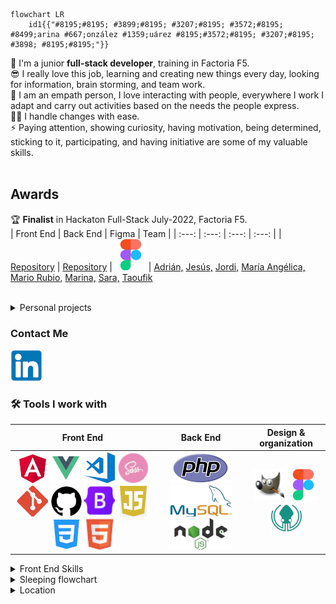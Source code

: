 ```mermaid
flowchart LR
    id1{{"#8195;#8195; #3899;#8195; #3207;#8195; #3572;#8195;  #8499;arina #667;onzález #1359;uárez #8195;#3572;#8195; #3207;#8195; #3898; #8195;#8195;"}}
```

🌱 I'm a junior **full-stack developer**, training in Factoria F5. <br>
😎 I really love this job, learning and creating new things every day, looking for information, brain storming, and team work. <br>
👥 I am an empath person, I love interacting with people, everywhere I work I adapt and carry out activities based on the needs the people express. <br>
🦸‍♀️ I handle changes with ease.<br>
⚡ Paying attention, showing curiosity, having motivation, being determined, sticking to it, participating, and having initiative are some of my valuable skills.<br>
<br>


## Awards

🏆 **Finalist** in Hackaton Full-Stack July-2022, Factoria F5. <br> 
| Front End | Back End | Figma | Team |
|  :---:  |  :---: | :---: | :---: |
| [Repository](https://github.com/Yelose/hackathon2022) |  [Repository](https://github.com/Yelose/hackathon2022-backend) | [![Figma](https://github.com/Yelose/Yelose/blob/main/img/figma.png?raw=true)](https://www.figma.com/file/YAx91pA7TXsx38eBbMk90v/PETS-Marketplace?node-id=0%3A1) | [Adrián,](https://github.com/adrianmoratilla) [Jesús,](https://github.com/checkmyprojects) [Jordi,](https://github.com/JordiGDavant) [María Angélica,](https://github.com/MariangelicaCarvallo) [Mario Rubio,](https://github.com/marioastur)  [Marina,](https://github.com/Yelose) [Sara,](https://github.com/Saracode13) [Taoufik](https://github.com/taoufikL12)

<br>
<details><summary>Personal projects</summary>

   * Right in the beginning of the bootcamp I thought about making a simple website where I insert my [exercises](https://yelose.github.io/f5exercises/)      
   * Learning JS, I just felt like making a simple [2 players local game](https://github.com/Yelose/dice150) wich actually helped me to understand JavaScript

</details>

### Contact Me

[![linkedin](https://github.com/Yelose/Yelose/blob/main/img/linkedin.png?raw=true)](https://linkedin.com/in/yelose)


### 🛠 Tools I work with

| Front End | Back End | Design & organization | 
| :---:  |  :---:  |  :---: |
|  [![Angular](https://github.com/Yelose/Yelose/blob/main/img/angular.png?raw=true)](https://angular.io/) [![Vue](https://github.com/Yelose/Yelose/blob/main/img/vue.png?raw=true)](https://vuejs.org/guide/introduction.html) [![VS code](https://github.com/Yelose/Yelose/blob/main/img/vscode.png?raw=true)](https://code.visualstudio.com/) [![Sass](https://github.com/Yelose/Yelose/blob/main/img/sass.png?raw=true)](https://sass-lang.com/documentation/)  [![Git](https://github.com/Yelose/Yelose/blob/main/img/git.png?raw=true)](https://git-scm.com)  [![GitHub](https://github.com/Yelose/Yelose/blob/main/img/github.png?raw=true)](https://github.com/) [![Bootstrap](https://github.com/Yelose/Yelose/blob/main/img/bootstrap.png?raw=true)](https://getbootstrap.com/)  [![JavaScript](https://github.com/Yelose/Yelose/blob/main/img/js.png?raw=true)](https://www.w3schools.com/js) [![CSS 3](https://github.com/Yelose/Yelose/blob/main/img/css.png?raw=true)](https://www.w3schools.com/cssref/) [![HTML 5](https://github.com/Yelose/Yelose/blob/main/img/html.png?raw=true)](https://www.w3schools.com/html)   | [![PhP](https://github.com/Yelose/Yelose/blob/main/img/php.png?raw=true)](https://www.php.net/)  [![MySql](https://github.com/Yelose/Yelose/blob/main/img/mysql.png?raw=true)](https://dev.mysql.com/)  [![NodeJS](https://github.com/Yelose/Yelose/blob/main/img/nodejs.png?raw=true)](https://nodejs.org)   | [![Gimp2](https://github.com/Yelose/Yelose/blob/main/img/gimp.png?raw=true)](https://www.gimp.org/)  [![Figma](https://github.com/Yelose/Yelose/blob/main/img/figma.png?raw=true)](https://www.figma.com/)  [![GitKraken](https://github.com/Yelose/Yelose/blob/main/img/gitkraken.png?raw=true)](https://www.gitkraken.com/)  |



<details><summary>Front End Skills</summary>

```mermaid
%%{init: {'theme':'base'}}%%
pie 
    "HTML" : 7
    "CSS/Sass" : 7
    "JavaScript" : 5
    "Angular" :  4
    "Vue" : 3
    "Bootstrap" : 1
```

</details>

<details><summary>Sleeping flowchart</summary>
    
```mermaid
    %%{init: {'theme':'base'}}%%
flowchart LR
id1[Do I want to sleep?]--"#8195;yes#8195;"-->id2[let sheeps = 0]
id1--"#8195;no#8195;"-->id3[Stay awake]
id2-->id4[Am I asleep?]--"#8195;yes#8195;"-->id5[sweet dreams zzZ]
id4--"#8195;no#8195;"-->id6[sheep ++]--"#8195;counting sheeps#8195;"--->id4
```
    
</details>  

<details><summary>Location</summary>

```topojson
{
  "type": "FeatureCollection",
  "features": [
    {
      "type": "Feature",
      "properties": {
        "marker-color": "#7e7e7e",
        "marker-size": "medium",
        "marker-symbol": "star"
      },
      "geometry": {
        "type": "Point",
        "coordinates": [
          -5.636758804321289,
          43.287858704287586
        ]
      }
    },
    {
      "type": "Feature",
      "properties": {
        "stroke": "#555555",
        "stroke-width": 2,
        "stroke-opacity": 1
      },
      "geometry": {
        "type": "LineString",
        "coordinates": [
          [
            -1.7742919921875,
            43.389081939117496
          ],
          [
            -1.79901123046875,
            43.396067384306825
          ],
          [
            -1.871795654296875,
            43.37411041676222
          ],
          [
            -1.8772888183593748,
            43.35913519735781
          ],
          [
            -1.923980712890625,
            43.33816367935935
          ],
          [
            -1.9555664062500002,
            43.34016127896536
          ],
          [
            -1.9871520996093748,
            43.33916248737743
          ],
          [
            -2.003631591796875,
            43.328174695525846
          ],
          [
            -1.9898986816406248,
            43.32118142926661
          ],
          [
            -1.995391845703125,
            43.31418735795812
          ],
          [
            -2.009124755859375,
            43.31918320532585
          ],
          [
            -2.02423095703125,
            43.32417864195586
          ],
          [
            -2.13134765625,
            43.29519939210697
          ],
          [
            -2.154693603515625,
            43.29619890659104
          ],
          [
            -2.162933349609375,
            43.28820233071705
          ],
          [
            -2.17803955078125,
            43.292200750082785
          ],
          [
            -2.21649169921875,
            43.312188904005396
          ],
          [
            -2.2412109375,
            43.31118965238512
          ],
          [
            -2.2508239746093746,
            43.30119623257966
          ],
          [
            -2.28790283203125,
            43.297198404646366
          ],
          [
            -2.324981689453125,
            43.29819788627291
          ],
          [
            -2.355194091796875,
            43.304194431026296
          ],
          [
            -2.368927001953125,
            43.3056934748018
          ],
          [
            -2.3716735839843746,
            43.309690744149876
          ],
          [
            -2.3778533935546875,
            43.308691451456546
          ],
          [
            -2.4011993408203125,
            43.321680974983344
          ],
          [
            -2.4231719970703125,
            43.322680054094555
          ],
          [
            -2.41973876953125,
            43.328674183738606
          ],
          [
            -2.4382781982421875,
            43.33416828298583
          ],
          [
            -2.443771362304687,
            43.33217048621886
          ],
          [
            -2.4561309814453125,
            43.33666543652568
          ],
          [
            -2.4609375,
            43.33466772190882
          ],
          [
            -2.4781036376953125,
            43.35713822211053
          ],
          [
            -2.484283447265625,
            43.35514118114017
          ],
          [
            -2.492523193359375,
            43.36662326918429
          ],
          [
            -2.5028228759765625,
            43.36562491300814
          ],
          [
            -2.5117492675781246,
            43.37710501700073
          ],
          [
            -2.525482177734375,
            43.37560773536677
          ],
          [
            -2.5467681884765625,
            43.37311218382002
          ],
          [
            -2.558441162109375,
            43.38508989465156
          ],
          [
            -2.5591278076171875,
            43.39007990915454
          ],
          [
            -2.57080078125,
            43.39107786275974
          ],
          [
            -2.583160400390625,
            43.38608793041562
          ],
          [
            -2.5838470458984375,
            43.39007990915454
          ],
          [
            -2.59002685546875,
            43.38758495325232
          ],
          [
            -2.594833374023437,
            43.392075799933025
          ],
          [
            -2.6003265380859375,
            43.39057888801111
          ],
          [
            -2.6023864746093746,
            43.394071624983866
          ],
          [
            -2.6168060302734375,
            43.39107786275974
          ],
          [
            -2.621612548828125,
            43.394071624983866
          ],
          [
            -2.62847900390625,
            43.39457057097661
          ],
          [
            -2.6374053955078125,
            43.40305202432616
          ],
          [
            -2.6360321044921875,
            43.41103348412606
          ],
          [
            -2.646331787109375,
            43.415023819646535
          ],
          [
            -2.657318115234375,
            43.40903821777055
          ],
          [
            -2.67242431640625,
            43.413527474637455
          ],
          [
            -2.679290771484375,
            43.41252989075731
          ],
          [
            -2.6861572265625,
            43.40654404239366
          ],
          [
            -2.6937103271484375,
            43.394071624983866
          ],
          [
            -2.6978302001953125,
            43.40454862814641
          ],
          [
            -2.70263671875,
            43.415522593099915
          ],
          [
            -2.712249755859375,
            43.41901389224468
          ],
          [
            -2.7184295654296875,
            43.41701888881103
          ],
          [
            -2.7211761474609375,
            43.42699324866588
          ],
          [
            -2.7390289306640625,
            43.42948658186479
          ],
          [
            -2.7472686767578125,
            43.450426525819836
          ],
          [
            -2.7520751953125,
            43.45690646829029
          ],
          [
            -2.7664947509765625,
            43.44893105587766
          ],
          [
            -2.7733612060546875,
            43.450426525819836
          ],
          [
            -2.780227661132812,
            43.44544148221772
          ],
          [
            -2.786407470703125,
            43.44743554895962
          ],
          [
            -2.808380126953125,
            43.431481174475
          ],
          [
            -2.8241729736328125,
            43.43397432280115
          ],
          [
            -2.83172607421875,
            43.43197981235683
          ],
          [
            -2.8488922119140625,
            43.43397432280115
          ],
          [
            -2.852325439453125,
            43.42998523617976
          ],
          [
            -2.8681182861328125,
            43.431481174475
          ],
          [
            -2.868804931640625,
            43.435968767512506
          ],
          [
            -2.89215087890625,
            43.43696596521823
          ],
          [
            -2.8942108154296875,
            43.434472940141475
          ],
          [
            -2.90313720703125,
            43.434472940141475
          ],
          [
            -2.90313720703125,
            43.438960311329645
          ],
          [
            -2.94708251953125,
            43.4374645579086
          ],
          [
            -2.948455810546875,
            43.43098253248489
          ],
          [
            -2.9573822021484375,
            43.428489260910034
          ],
          [
            -2.9546356201171875,
            43.4175176458317
          ],
          [
            -2.9477691650390625,
            43.41701888881103
          ],
          [
            -2.9498291015625,
            43.410035859164545
          ],
          [
            -2.962188720703125,
            43.415522593099915
          ],
          [
            -2.9718017578125,
            43.41252989075731
          ],
          [
            -2.97454833984375,
            43.40454862814641
          ],
          [
            -3.008880615234375,
            43.38309377382831
          ],
          [
            -3.0150604248046875,
            43.38209568876923
          ],
          [
            -3.0246734619140625,
            43.37860226166394
          ],
          [
            -3.0315399169921875,
            43.37860226166394
          ],
          [
            -3.0397796630859375,
            43.37361130234503
          ],
          [
            -3.0205535888671875,
            43.35863595970756
          ],
          [
            -3.022613525390625,
            43.35364335728179
          ],
          [
            -3.0136871337890625,
            43.34615368345727
          ],
          [
            -3.0178070068359375,
            43.34116005412307
          ],
          [
            -3.0123138427734375,
            43.33766426918899
          ],
          [
            -3.0157470703125,
            43.328174695525846
          ]

        ]
      }
    }
  ]
}

```
    
</details>
